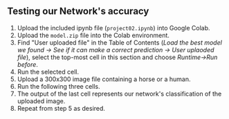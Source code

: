 ## Testing our Network's accuracy

 1. Upload the included ipynb file (`project02.ipynb`) into Google Colab.
 2. Upload the `model.zip` file into the Colab environment.
 3. Find "User uploaded file" in the Table of Contents (*Load the best model we found -> See if it can make a correct prediction -> User uplaoded file*), select the top-most cell in this section and choose *Runtime->Run before*.
 4. Run the selected cell.
 5. Upload a 300x300 image file containing a horse or a human.
 6. Run the following three cells.
 7. The output of the last cell represents our network's classification of the uploaded image.
 8. Repeat from step 5 as desired.
